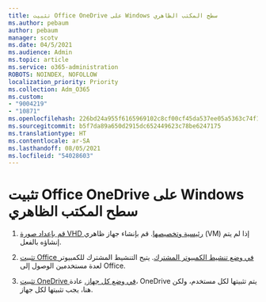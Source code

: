 ```yaml
---
title: تثبيت Office OneDrive على Windows سطح المكتب الظاهري
ms.author: pebaum
author: pebaum
manager: scotv
ms.date: 04/5/2021
ms.audience: Admin
ms.topic: article
ms.service: o365-administration
ROBOTS: NOINDEX, NOFOLLOW
localization_priority: Priority
ms.collection: Adm_O365
ms.custom:
- "9004219"
- "10871"
ms.openlocfilehash: 226bd24a955f6165969102c8cf00cf45da537ee05a5363c74f1dfd055d922e1d
ms.sourcegitcommit: b5f7da89a650d2915dc652449623c78be6247175
ms.translationtype: HT
ms.contentlocale: ar-SA
ms.lasthandoff: 08/05/2021
ms.locfileid: "54028603"
---
```

# <a name="install-office-and-onedrive-on-windows-virtual-desktop"></a>تثبيت Office OneDrive على Windows سطح المكتب الظاهري

1. [قم بإعداد صورة VHD رئيسية وتخصيصها](https://docs.microsoft.com/azure/virtual-desktop/set-up-customize-master-image). قم بإنشاء جهاز ظاهري (VM) إذا لم يتم إنشاؤه بالفعل.

1. [تثبيت Office في وضع تنشيط الكمبيوتر المشترك](https://docs.microsoft.com/azure/virtual-desktop/install-office-on-wvd-master-image#install-office-in-shared-computer-activation-mode). يتيح التنشيط المشترك للكمبيوتر لعدة مستخدمين الوصول إلى Office.

1. [تثبيت OneDrive في وضع كل جهاز.](https://docs.microsoft.com/azure/virtual-desktop/install-office-on-wvd-master-image#install-onedrive-in-per-machine-mode) عادة، OneDrive يتم تثبيتها لكل مستخدم، ولكن هنا، يجب تثبيتها لكل جهاز.
